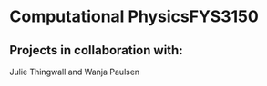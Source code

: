 # Computational PhysicsFYS3150
## Projects in collaboration with:
Julie Thingwall and Wanja Paulsen

